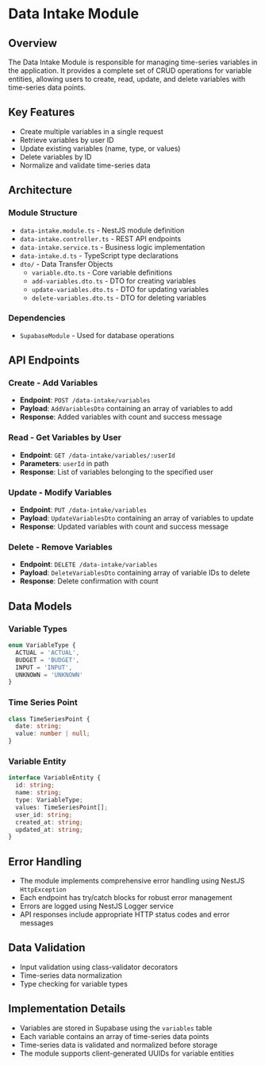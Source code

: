 # Data Intake Module

## Overview
The Data Intake Module is responsible for managing time-series variables in the application. It provides a complete set of CRUD operations for variable entities, allowing users to create, read, update, and delete variables with time-series data points.

## Key Features
- Create multiple variables in a single request
- Retrieve variables by user ID
- Update existing variables (name, type, or values)
- Delete variables by ID
- Normalize and validate time-series data

## Architecture

### Module Structure
- `data-intake.module.ts` - NestJS module definition
- `data-intake.controller.ts` - REST API endpoints
- `data-intake.service.ts` - Business logic implementation
- `data-intake.d.ts` - TypeScript type declarations
- `dto/` - Data Transfer Objects
  - `variable.dto.ts` - Core variable definitions
  - `add-variables.dto.ts` - DTO for creating variables
  - `update-variables.dto.ts` - DTO for updating variables
  - `delete-variables.dto.ts` - DTO for deleting variables

### Dependencies
- `SupabaseModule` - Used for database operations

## API Endpoints

### Create - Add Variables
- **Endpoint**: `POST /data-intake/variables`
- **Payload**: `AddVariablesDto` containing an array of variables to add
- **Response**: Added variables with count and success message

### Read - Get Variables by User
- **Endpoint**: `GET /data-intake/variables/:userId`
- **Parameters**: `userId` in path
- **Response**: List of variables belonging to the specified user

### Update - Modify Variables
- **Endpoint**: `PUT /data-intake/variables`
- **Payload**: `UpdateVariablesDto` containing an array of variables to update
- **Response**: Updated variables with count and success message

### Delete - Remove Variables
- **Endpoint**: `DELETE /data-intake/variables`
- **Payload**: `DeleteVariablesDto` containing array of variable IDs to delete
- **Response**: Delete confirmation with count

## Data Models

### Variable Types
```typescript
enum VariableType {
  ACTUAL = 'ACTUAL',
  BUDGET = 'BUDGET',
  INPUT = 'INPUT',
  UNKNOWN = 'UNKNOWN'
}
```

### Time Series Point
```typescript
class TimeSeriesPoint {
  date: string;
  value: number | null;
}
```

### Variable Entity
```typescript
interface VariableEntity {
  id: string;
  name: string;
  type: VariableType;
  values: TimeSeriesPoint[];
  user_id: string;
  created_at: string;
  updated_at: string;
}
```

## Error Handling
- The module implements comprehensive error handling using NestJS `HttpException`
- Each endpoint has try/catch blocks for robust error management
- Errors are logged using NestJS Logger service
- API responses include appropriate HTTP status codes and error messages

## Data Validation
- Input validation using class-validator decorators
- Time-series data normalization
- Type checking for variable types

## Implementation Details
- Variables are stored in Supabase using the `variables` table
- Each variable contains an array of time-series data points
- Time-series data is validated and normalized before storage
- The module supports client-generated UUIDs for variable entities 